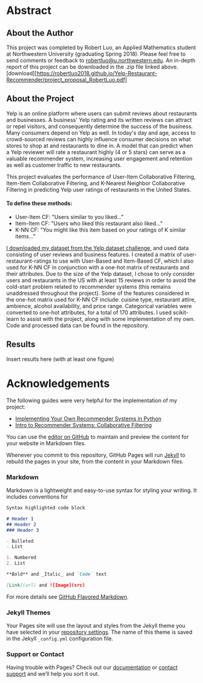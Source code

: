 # Abstract

## About the Author
This project was completed by Robert Luo, an Applied Mathematics student at Northwestern University (graduating Spring 2018). Please feel free to send comments or feedback to robertluo@u.northwestern.edu. An in-depth report of this project can be downloaded in the .zip file linked above. [download][https://robertluo2018.github.io/Yelp-Restaurant-Recommender/project_proposal_RobertLuo.pdf]


## About the Project
Yelp is an online platform where users can submit reviews about restaurants and businesses. A business' Yelp rating and its written reviews can attract or repel visitors, and consequently determine the success of the business. Many consumers depend on Yelp as well. In today's day and age, access to crowd-sourced reviews can highly influence consumer decisions on what stores to shop at and restaurants to dine in. A model that can predict when a Yelp reviewer will rate a restaurant highly (4 or 5 stars) can serve as a valuable recommender system, increasing user engagement and retention as well as customer traffic to new restaurants.

This project evaluates the performance of User-Item Collaborative Filtering, Item-Item Collaborative Filtering, and K-Nearest Neighbor Collaborative Filtering in predicting Yelp user ratings of restaurants in the United States.

#### To define these methods:
- User-Item CF: "Users similar to you liked..."
- Item-Item CF: "Users who liked this restaurant also liked..."
- K-NN CF: "You might like this item based on your ratings of K similar items..."

[I downloaded my dataset from the Yelp dataset challenge,](https://www.yelp.com/dataset/challenge) and used data consisting of user reviews and business features. I created a matrix of user-restaurant-ratings to use with User-Based and Item-Based CF, which I also used for K-NN CF in conjunction with a one-hot matrix of restaurants and their attributes. Due to the size of the  Yelp dataset, I chose to only consider users and restaurants in the US with at least 15 reviews in order to avoid the cold-start problem related to recommender systems (this remains unaddressed throughout the project). Some of the features considered in the one-hot matrix used for K-NN CF include: cuisine type, restaurant attire, ambience, alcohol availability, and price range. Categorical variables were converted to one-hot attributes, for a total of 170 attributes. I used scikit-learn to assist with the project, along with some implementation of my own. Code and processed data can be found in the repository.

## Results
Insert results here (with at least one figure)




# Acknowledgements
The following guides were very helpful for the implementation of my project:
- [Implementing Your Own Recommender Systems in Python](https://cambridgespark.com/content/tutorials/implementing-your-own-recommender-systems-in-Python/index.html)
- [Intro to Recommender Systems: Collaborative Filtering](http://blog.ethanrosenthal.com/2015/11/02/intro-to-collaborative-filtering/)



You can use the [editor on GitHub](https://github.com/robertluo2018/EECS-349-Final-Project/edit/master/index.md) to maintain and preview the content for your website in Markdown files.

Whenever you commit to this repository, GitHub Pages will run [Jekyll](https://jekyllrb.com/) to rebuild the pages in your site, from the content in your Markdown files.

### Markdown

Markdown is a lightweight and easy-to-use syntax for styling your writing. It includes conventions for

```markdown
Syntax highlighted code block

# Header 1
## Header 2
### Header 3

- Bulleted
- List

1. Numbered
2. List

**Bold** and _Italic_ and `Code` text

[Link](url) and ![Image](src)
```

For more details see [GitHub Flavored Markdown](https://guides.github.com/features/mastering-markdown/).

### Jekyll Themes

Your Pages site will use the layout and styles from the Jekyll theme you have selected in your [repository settings](https://github.com/robertluo2018/EECS-349-Final-Project/settings). The name of this theme is saved in the Jekyll `_config.yml` configuration file.

### Support or Contact

Having trouble with Pages? Check out our [documentation](https://help.github.com/categories/github-pages-basics/) or [contact support](https://github.com/contact) and we’ll help you sort it out.
